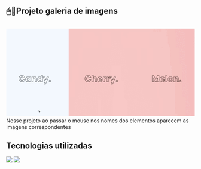 ## 🖱💜Projeto galeria de imagens 
<br>
<img src="https://github.com/Thaiis-Cortes/Gallery-Project/blob/master/images/Projeto-%20Gallery%20(1).gif?raw=true">
<br>
Nesse projeto ao passar o mouse nos nomes dos elementos aparecem as imagens correspondentes
<br>

## Tecnologias utilizadas 
<img src = "https://img.shields.io/badge/HTML5-E34F26?style=for-the-badge&logo=html5&logoColor=white">
<img src = "https://img.shields.io/badge/CSS3-1572B6?style=for-the-badge&logo=css3&logoColor=white">
